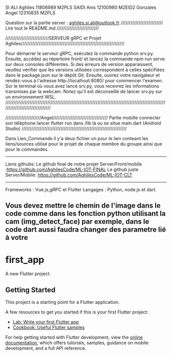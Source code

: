 SI ALI   Aghiles 11806989 M2PLS
SAIDI    Anis    12100980 M2EID2
Gonzales Angel   12310835 M2PLS

Question sur la partie server : aghiles.si.ali@outlook.fr
//////////////////////////
Lire tout le README.md
//////////////////////////



///////////////////////////SERVEUR gRPC et Projet  Aghiles////////////////////////////////////////////////////////////////

Pour démarrer le serveur gRPC, exécutez la commande python srv.py. Ensuite, accédez au répertoire front/ et lancez la commande npm run serve sur deux consoles différentes. Si des erreurs de version apparaissent, veuillez vérifier que les versions utilisées correspondent à celles spécifiées dans le package.json sur le dépôt Git.
Ensuite, ouvrez votre navigateur et rendez-vous à l'adresse http://localhost:8080/ pour commencer l'examen. Sur le terminal où vous avez lancé srv.py, vous recevrez les informations transmises par la webcam. Notez qu'il est déconseillé de lancer srv.py sur un environnement WSL.
///////////////////////////////////////////////////////////////////////////////////////////////////////////////////////////////


//////////////////////Angel//////////////////////////////////
 Partie mobille
 connecter son téléphone lancer flutter run dans /lib là ou se situe main.dart (Android Studio)
/////////////////////////////////////////////////////////////////

Dans Lien_Commande il y'a deux fichier un pour le lien conteant les liens/sources utilisé pour le projet de chaque membre du groupe ainsi que pour le commandes.
**********************************************************************************************************************
Liens githubs:
Le github final de notre projet Server/Front/mobile :https://github.com/AghilesCode/ML-IOT-FINAL
Le github juste Server/Mobile:  https://github.com/AghilesCode/ML-IOT-CLT 
**************************************************************************************
Frameworks : Vue.js,gRPC et Flutter
Langages : Python, node.js et dart.

Vous devez mettre le chemin de l'image dans le code comme dans les fonction python utilisant la cam (img_detect_face) par exemple, dans le code dart aussi faudra changer des parametre lié à votre
----------------------------------------------------------------------------------------------------------------------------------------

























# first_app

A new Flutter project.

## Getting Started

This project is a starting point for a Flutter application.

A few resources to get you started if this is your first Flutter project:

- [Lab: Write your first Flutter app](https://docs.flutter.dev/get-started/codelab)
- [Cookbook: Useful Flutter samples](https://docs.flutter.dev/cookbook)

For help getting started with Flutter development, view the
[online documentation](https://docs.flutter.dev/), which offers tutorials,
samples, guidance on mobile development, and a full API reference.



